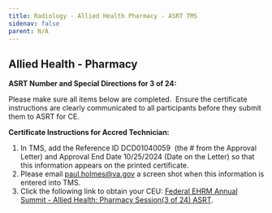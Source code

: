 ```yaml
---
title: Radiology - Allied Health Pharmacy - ASRT TMS
sidenav: false
parent: N/A
---
```

## **Allied Health - Pharmacy**

**ASRT Number and Special Directions for 3 of 24:** 

Please make sure all items below are completed.  Ensure the certificate instructions are clearly communicated to all participants before they submit them to ASRT for CE.

**Certificate Instructions for Accred Technician:**

1. In TMS, add the Reference ID DCD01040059  (the # from the Approval Letter) and Approval End Date 10/25/2024 (Date on the Letter) so that this information appears on the printed certificate.
1. Please email [paul.holmes@va.gov](mailto:paul.holmes@va.gov) a screen shot when this information is entered into TMS.
1. Click the following link to obtain your CEU: [Federal EHRM Annual Summit - Allied Health: Pharmacy Session(3 of 24) ASRT](https://va-hcm03.ns2cloud.com/learning/user/deeplink.do?linkId=ITEM_DETAILS&componentID=131013957&componentTypeID=VA&fromSF=Y&revisionDate=1723521600000#/52319900A546FC131900720677B92EA7).




